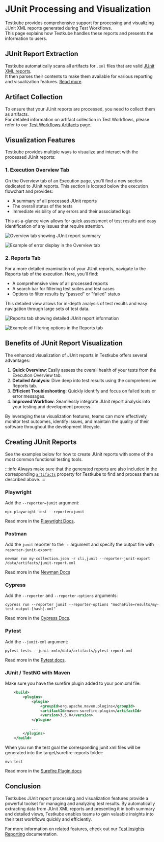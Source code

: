 # JUnit Processing and Visualization

Testkube provides comprehensive support for processing and visualizing JUnit XML reports generated during Test Workflows.  
This page explains how Testkube handles these reports and presents the information to users.

## JUnit Report Extraction

Testkube automatically scans all artifacts for `.xml` files that are valid [JUnit XML reports](https://github.com/testmoapp/junitxml).  
It then parses their contents to make them available for various reporting and visualization features. [Read more](/articles/test-workflows-artifacts#junit-report-extraction).

## Artifact Collection

To ensure that your JUnit reports are processed, you need to collect them as artifacts.  
For detailed information on artifact collection in Test Workflows, please refer to our [Test Workflows Artifacts](/articles/test-workflows-artifacts) page.

## Visualization Features

Testkube provides multiple ways to visualize and interact with the processed JUnit reports:

### 1. Execution Overview Tab

On the Overview tab of an Execution page, you'll find a new section dedicated to JUnit reports. This section is located below the execution flowchart and provides:

- A summary of all processed JUnit reports
- The overall status of the tests
- Immediate visibility of any errors and their associated logs

This at-a-glance view allows for quick assessment of test results and easy identification of any issues that require attention.

![Overview tab showing JUnit report summary](../img/junit-overview-success.png)

![Example of error display in the Overview tab](../img/junit-overview-failure.png)

### 2. Reports Tab

For a more detailed examination of your JUnit reports, navigate to the Reports tab of the execution. Here, you'll find:

- A comprehensive view of all processed reports
- A search bar for filtering test suites and test cases
- Options to filter results by "passed" or "failed" status

This detailed view allows for in-depth analysis of test results and easy navigation through large sets of test data.

![Reports tab showing detailed JUnit report information](../img/junit-detailed-success.png)

![Example of filtering options in the Reports tab](../img/junit-detailed-failure.png)

## Benefits of JUnit Report Visualization

The enhanced visualization of JUnit reports in Testkube offers several advantages:

1. **Quick Overview**: Easily assess the overall health of your tests from the Execution Overview tab.
2. **Detailed Analysis**: Dive deep into test results using the comprehensive Reports tab.
3. **Efficient Troubleshooting**: Quickly identify and focus on failed tests or error messages.
4. **Improved Workflow**: Seamlessly integrate JUnit report analysis into your testing and development process.

By leveraging these visualization features, teams can more effectively monitor test outcomes, identify issues, and maintain the quality of their software throughout the development lifecycle.

## Creating JUnit Reports

See the examples below for how to create JUnit reports with some of the most common functional testing tools. 

:::info
Always make sure that the generated reports are also included in the corresponding [`artifacts`](/articles/test-workflows-artifacts) property for Testkube to find and process
them as described above.
:::

### Playwright

Add the `--reporter=junit` argument:

```
npx playwright test --reporter=junit
```

Read more in the [Playwright Docs](https://playwright.dev/docs/test-reporters#junit-reporter).

### Postman

Add the `junit` reporter to the `-r` argument and specify the output file with `--reporter-junit-export`: 

```
newman run my-collection.json -r cli,junit --reporter-junit-export /data/artifacts/junit-report.xml
```

Read more in the [Newman Docs](https://learning.postman.com/docs/collections/using-newman-cli/newman-built-in-reporters/)

### Cypress

Add the `--reporter` and `--reporter-options` arguments:

```
cypress run --reporter junit --reporter-options "mochaFile=results/my-test-output-[hash].xml"
```

Read more in the [Cypress Docs](https://docs.cypress.io/guides/tooling/reporters).

### Pytest

Add the `--junit-xml` argument:

```
pytest tests --junit-xml=/data/artifacts/pytest-report.xml
```

Read more in the [Pytest docs](https://docs.pytest.org/en/stable/how-to/output.html#creating-junitxml-format-files).

### JUnit / TestNG with Maven

Make sure you have the surefire plugin added to your pom.xml file: 

```xml
    <build>
        <plugins>
            <plugin>
                <groupId>org.apache.maven.plugins</groupId>
                <artifactId>maven-surefire-plugin</artifactId>
                <version>3.5.0</version>
            </plugin>

            ...
        </plugins>
    </build>
```

When you run the test goal the corresponding junit xml files will be generated into the target/surefire-reports folder:

```
mvn test
```

Read more in the [Surefire Plugin docs](https://maven.apache.org/surefire/maven-surefire-plugin/)

## Conclusion

Testkubes JUnit report processing and visualization features provide a powerful toolset for managing and analyzing test 
results. By automatically extracting data from JUnit XML reports and presenting it in both summary and detailed views, Testkube enables teams to gain valuable insights into their test workflows quickly and efficiently.

For more information on related features, check out our [Test Insights Reporting](/articles/test-insights#test-reports) documentation.
